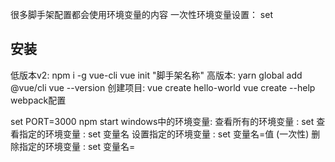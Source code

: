 很多脚手架配置都会使用环境变量的内容
一次性环境变量设置：
  set

## 安装
低版本v2:
  npm i -g vue-cli
  vue init "脚手架名称"
高版本:
  yarn global add @vue/cli
  vue --version
创建项目:
  vue create hello-world
  vue create --help 
webpack配置

  set PORT=3000
    npm start
    windows中的环境变量:
        查看所有的环境变量 : set
        查看指定的环境变量 : set 变量名
        设置指定的环境变量 : set 变量名=值 (一次性)
        删除指定的环境变量 : set 变量名=